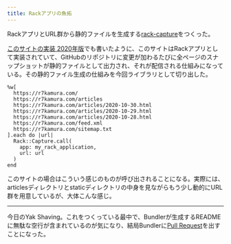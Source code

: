 ```yaml
---
title: Rackアプリの魚拓
---
```


RackアプリとURL群から静的ファイルを生成する[rack-capture](https://github.com/r7kamura/rack-capture)をつくった。

[このサイトの実装 2020年版](/articles/2020-09-23-this-site-setup-2020)でも書いたように、このサイトはRackアプリとして実装されていて、GitHubのリポジトリに変更が加わるたびに全ページのスナップショットが静的ファイルとして出力され、それが配信される仕組みになっている。その静的ファイル生成の仕組みを今回ライブラリとして切り出した。

```
%w[
  https://r7kamura.com/
  https://r7kamura.com/articles
  https://r7kamura.com/articles/2020-10-30.html
  https://r7kamura.com/articles/2020-10-29.html
  https://r7kamura.com/articles/2020-10-28.html
  https://r7kamura.com/feed.xml
  https://r7kamura.com/sitemap.txt
].each do |url|
  Rack::Capture.call(
    app: my_rack_application,
    url: url
  )
end
```

このサイトの場合はこういう感じのものが呼び出されることになる。実際には、articlesディレクトリとstaticディレクトリの中身を見ながらもう少し動的にURL群を用意しているが、大体こんな感じ。

---

今日のYak Shaving。これをつくっている最中で、Bundlerが生成するREADMEに無駄な空行が含まれているのが気になり、結局Bundlerに[Pull Request](https://github.com/rubygems/rubygems/pull/4041)を出すことになった。
